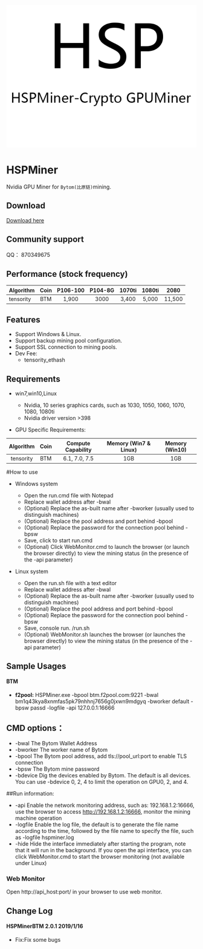 ![](/logo.png)

# HSPMiner

Nvidia GPU Miner for `Bytom(比原链)`mining.

## Download

[Download here](https://github.com/hspminer/HSPMinerBTM/releases)

## Community support

QQ： 870349675

## Performance (stock frequency)

| Algorithm        |  Coin   | P106-100  |  P104-8G   |  1070ti  |  1080ti  |   2080   |
| :--------------- | :-----: | :-------: | :--------: | :------: | :------: | :------: |
| tensority        |   BTM   |   1,900   |    3000    |  3,400   |  5,000   |  11,500  |


## Features

* Support Windows & Linux.
* Support backup mining pool configuration.
* Support SSL connection to mining pools.
* Dev Fee: 
  * tensority_ethash


## Requirements

- win7,win10,Linux
  - Nvidia, 10 series graphics cards, such as 1030, 1050, 1060, 1070, 1080, 1080ti
  - Nvidia driver version >398

- GPU Specific Requirements:

|    Algorithm     |  Coin   | Compute Capability | Memory (Win7 & Linux) | Memory (Win10) |
| :--------------: | :-----: | :----------------: | :-------------------: | :------------: |
|    tensority     |   BTM   |   6.1, 7.0, 7.5    |          1GB          |      1GB       |


#How to use
- Windows system
  - Open the run.cmd file with Notepad
  - Replace wallet address after -bwal
  - (Optional) Replace the as-built name after -bworker (usually used to distinguish machines)
  - (Optional) Replace the pool address and port behind -bpool
  - (Optional) Replace the password for the connection pool behind -bpsw
  - Save, click to start run.cmd
  - (Optional) Click WebMonitor.cmd to launch the browser (or launch the browser directly) to view the mining status (in the presence of the -api parameter)

- Linux system
  - Open the run.sh file with a text editor
  - Replace wallet address after -bwal
  - (Optional) Replace the as-built name after -bworker (usually used to distinguish machines)
  - (Optional) Replace the pool address and port behind -bpool
  - (Optional) Replace the password for the connection pool behind -bpsw
  - Save, console run. /run.sh
  - (Optional) WebMonitor.sh launches the browser (or launches the browser directly) to view the mining status (in the presence of the -api parameter)


## Sample Usages

#### BTM

- **f2pool:** HSPMiner.exe -bpool btm.f2pool.com:9221 -bwal bm1q43kya8xnmfas5pk79nhhnj7656g0jxwn9mdgyq -bworker default -bpsw passd -logfile -api 127.0.0.1:16666


## CMD options：
-	-bwal		The Bytom Wallet Address
-	-bworker	The worker name of Bytom
-	-bpool		The Bytom pool address, add tls://pool_url:port to enable TLS connection
-	-bpsw		The Bytom mine password
-	-bdevice	Dig the devices enabled by Bytom. The default is all devices. You can use -bdevice 0, 2, 4 to limit the operation on GPU0, 2, and 4.

##Run information:
-	-api		Enable the network monitoring address, such as: 192.168.1.2:16666, use the browser to access http://192.168.1.2:16666, monitor the mining machine operation
-	-logfile	Enable the log file, the default is to generate the file name according to the time, followed by the file name to specify the file, such as -logfile hspminer.log
-	-hide		Hide the interface immediately after starting the program, note that it will run in the background. If you open the api interface, you can click WebMonitor.cmd to start the browser monitoring (not available under Linux)

### Web Monitor

Open http://api_host:port/ in your browser to use web monitor.


## Change Log

#### HSPMinerBTM 2.0.1 2019/1/16

- Fix:Fix some bugs

